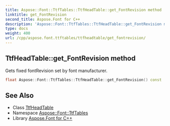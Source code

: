 ```yaml
---
title: Aspose::Font::TtfTables::TtfHeadTable::get_FontRevision method
linktitle: get_FontRevision
second_title: Aspose.Font for C++
description: 'Aspose::Font::TtfTables::TtfHeadTable::get_FontRevision method. Gets fixed fontRevision set by font manufacturer in C++.'
type: docs
weight: 400
url: /cpp/aspose.font.ttftables/ttfheadtable/get_fontrevision/
---
```

## TtfHeadTable::get_FontRevision method


Gets fixed fontRevision set by font manufacturer.

```cpp
float Aspose::Font::TtfTables::TtfHeadTable::get_FontRevision() const
```

## See Also

* Class [TtfHeadTable](../)
* Namespace [Aspose::Font::TtfTables](../../)
* Library [Aspose.Font for C++](../../../)
